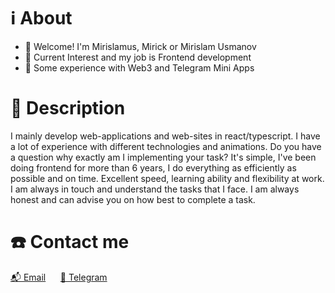 # ℹ️ About
-  👋 Welcome! I'm Mirislamus, Mirick or Mirislam Usmanov   
-   💪 Current Interest and my job is Frontend development
-   🫴 Some experience with Web3 and Telegram Mini Apps

# 💬 Description
I mainly develop web-applications and web-sites in react/typescript. I have a lot of experience with different technologies and animations. 
Do you have a question why exactly am I implementing your task? It's simple, I've been doing frontend for more than 6 years, I do everything as efficiently as possible and on time. 
Excellent speed, learning ability and flexibility at work. I am always in touch and understand the tasks that I face. I am always honest and can advise you on how best to complete a task.

# ☎️ Contact me
<a href="mailto:mirislamus@gmail.com">📬 Email</a>
&nbsp;&nbsp;&nbsp;&nbsp;
<a href="https://t.me/mirislamus">📱 Telegram</a>
